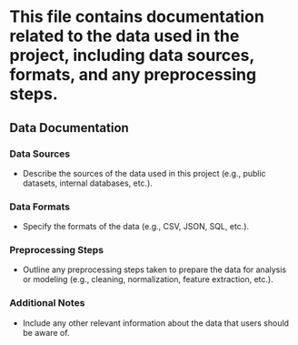 # This file contains documentation related to the data used in the project, including data sources, formats, and any preprocessing steps.

## Data Documentation

### Data Sources
- Describe the sources of the data used in this project (e.g., public datasets, internal databases, etc.).

### Data Formats
- Specify the formats of the data (e.g., CSV, JSON, SQL, etc.).

### Preprocessing Steps
- Outline any preprocessing steps taken to prepare the data for analysis or modeling (e.g., cleaning, normalization, feature extraction, etc.).

### Additional Notes
- Include any other relevant information about the data that users should be aware of.